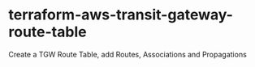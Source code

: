 # terraform-aws-transit-gateway-route-table
Create a TGW Route Table, add Routes, Associations and Propagations
